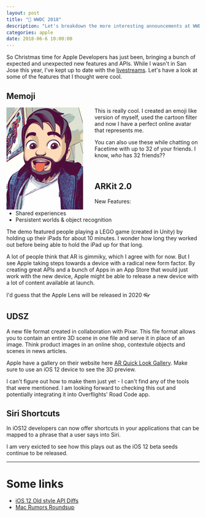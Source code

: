```yaml
---
layout: post
title: "🍏 WWDC 2018"
description: "Let's breakdown the more interesting announcements at WWDC."
categories: apple
date: 2018-06-6 10:00:00
---
```


So Christmas time for Apple Developers has just been, bringing a bunch of expected and unexpected new features and APIs. While I wasn't in San Jose this year, I've kept up to date with the [livestreams](https://developer.apple.com/wwdc/live/#!/room/). Let's have a look at some of the features that I thought were cool.

## Memoji

<div style="display: float;">
    <img style="width: 200px; float: left; margin-right: 30px;" src='./memoji.jpeg' />
    <p>This is really cool. I created an emoji like version of myself, used the cartoon filter and now I have a perfect online avatar that represents me. </p>
    <p>You can also use these while chatting on Facetime with up to 32 of your friends. I know, <i>who</i> has 32 friends??</p>
</div>


<br />

## ARKit 2.0

New Features:
- Shared experiences
- Persistent worlds & object recognition

The demo featured people playing a LEGO game (created in Unity) by holding up their iPads for about 10 minutes. I wonder how long they worked out before being able to hold the iPad up for that long. 

A lot of people think that AR is gimmiky, which I agree with for now. But I see Apple taking steps towards a device with a radical new form factor. By creating great APIs and a bunch of Apps in an App Store that would just work with the new device, Apple might be able to release a new device with a lot of content available at launch. 

I'd guess that the Apple Lens will be released in 2020 👓

## UDSZ

A new file format created in collaboration with Pixar. This file format allows you to contain an entire 3D scene in one file and serve it in place of an image. Think product images in an online shop, contextule objects and scenes in news articles.

Apple have a gallery on their website here [AR Quick Look Gallery](https://developer.apple.com/arkit/gallery/). Make sure to use an iOS 12 device to see the 3D preview.

I can't figure out how to make them just yet - I can't find any of the tools that were mentioned. I am looking forward to checking this out and potentially integrating it into Overflights' Road Code app.

## Siri Shortcuts

In iOS12 developers can now offer shortcuts in your applications that can be mapped to a phrase that a user says into Siri.

I am very exicted to see how this plays out as the iOS 12 beta seeds continue to be released.
 
--- 

# Some links

- [iOS 12 Old style API Diffs](http://codeworkshop.net/objc-diff/sdkdiffs/)
- [Mac Rumors Roundsup](https://www.macrumors.com/roundup/ios-12/)